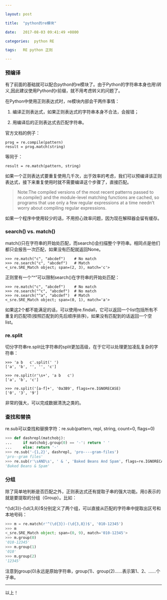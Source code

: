 ```yaml
---

layout: post

title:  "python的re模块"

date:   2017-08-03 09:41:49 +0800

categories:  python RE

tags:   RE python 正则

---
```


### 预编译

有了前面的基础就可以配合python的re模块了。由于Python的字符串本身也用\\转义,因此建议使用Python的r前缀，就不用考虑转义的问题了。

在Python中使用正则表达式时，re模块内部会干两件事情：

1. 编译正则表达式，如果正则表达式的字符串本身不合法，会报错；

2. 用编译后的正则表达式去匹配字符串。

官方文档的例子：

	prog = re.compile(pattern)
	result = prog.match(string)

等同于：

	result = re.match(pattern, string)


如果一个正则表达式要重复使用几千次，出于效率的考虑，我们可以预编译该正则表达式，接下来重复使用时就不需要编译这个步骤了，直接匹配。

>Note:The compiled versions of the most recent patterns passed to re.compile() and the module-level matching functions are cached, so programs that use only a few regular expressions at a time needn’t worry about compiling regular expressions.

如果一个程序中使用较少的话，不用担心效率问题，因为现在解释器会留有缓存。

###  search() vs. match()

match()只在字符串的开始处匹配，而search()会扫描整个字符串。相同点是他们都只会报告一次匹配，如果没有匹配就返回None。

	>>> re.match("c", "abcdef")    # No match
	>>> re.search("c", "abcdef")   # Match
	<_sre.SRE_Match object; span=(2, 3), match='c'>

正则里有一个“^”可以限制search()在字符串的开始处匹配：

	>>> re.match("c", "abcdef")    # No match
	>>> re.search("^c", "abcdef")  # No match
	>>> re.search("^a", "abcdef")  # Match
	<_sre.SRE_Match object; span=(0, 1), match='a'>

如果这2个都不能满足的话，可以使用re.findall，它可以返回一个list包括所有不重复的匹配项(按照匹配到的先后顺序排序)，如果没有匹配到的话返回一个空list。

### re.split

切分字符串re.split比字符串的split更加高级，在于它可以处理更加凌乱复杂的字符串： 

	>>> 'a b   c'.split(' ')
	['a', 'b', '', '', 'c']

	>>> re.split(r'\s+', 'a b   c')
	['a', 'b', 'c']

	>>> re.split('[a-f]+', '0a3B9', flags=re.IGNORECASE)
	['0', '3', '9']

非常的强大，可以完成数据清洗之类的。

### 查找和替换

re.sub可以查找和替换字符：re.sub(pattern, repl, string, count=0, flags=0)

~~~python
>>> def dashrepl(matchobj):
...     if matchobj.group(0) == '-': return ' '
...     else: return '-'
>>> re.sub('-{1,2}', dashrepl, 'pro----gram-files')
'pro--gram files'
>>> re.sub(r'\sAND\s', ' & ', 'Baked Beans And Spam', flags=re.IGNORECASE)
'Baked Beans & Spam'
~~~

### 分组

除了简单地判断是否匹配之外，正则表达式还有提取子串的强大功能。用()表示的就是要提取的分组（Group）。比如：

^(\d{3})-(\d{3,8})$分别定义了两个组，可以直接从匹配的字符串中提取出区号和本地号码：

~~~python
>>> m = re.match(r'^(\d{3})-(\d{3,8})$', '010-12345')
>>> m
<_sre.SRE_Match object; span=(0, 9), match='010-12345'>
>>> m.group(0)
'010-12345'
>>> m.group(1)
'010'
>>> m.group(2)
'12345'
~~~

注意到group(0)永远是原始字符串，group(1)、group(2)……表示第1、2、……个子串。

----

以上！

